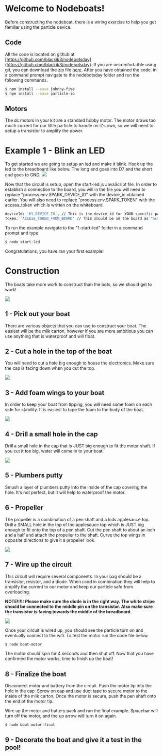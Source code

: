 # Welcome to Nodeboats!
Before constructing the nodeboat, there is a wiring exercise to help you get familiar using the particle device.

## Code
All the code is located on github at [https://github.com/blackjk3/nodebotsday](https://github.com/blackjk3/nodebotsday).  If you are uncomfortatble using git, you can download the zip file [here](https://github.com/blackjk3/nodebotsday/archive/v0.1.zip).  After you have obtained the code, in a command prompt navigate to the nodebotsday folder and run the following commands.

```bash
$ npm install --save johnny-five
$ npm install --save particle-io
```

## Motors

The dc motors in your kit are a standard hobby motor.  The motor draws too much current for our little particle to handle on it's own, so we will need to setup a transistor to amplify the power.

# Example 1 - Blink an LED
To get started we are going to setup an led and make it blink.  Hook up the led to the breadboard like below.  The long end goes into D7 and the short end goes to GND.
![](boats/led-scene.gif)

Now that the circuit is setup, open the start-led.js JavaScript file. In order to establish a connection to the board, you will in the file you will need to replace "process.env.SPARK_DEVICE_ID" with the device_id obtained earlier.  You will also need to replace "process.env.SPARK_TOKEN" with the access_token which is written on the whiteboard.

```bash
deviceId: 'MY_DEVICE_ID', // This is the device_id for YOUR specific particle
token: 'ACCESS_TOKEN_FROM_BOARD' // This should be on the board as "access_token"
```

To run the example navigate to the "1-start-led" folder in a command prompt and type

```bash
$ node start-led
```

Congratulations, you have ran your first example!

# Construction
The boats take more work to construct than the bots, so we should get to work!

![](boats/final-boat.jpg)

## 1 - Pick out your boat
There are various objects that you can use to construct your boat.  The easiest will be the milk carton, however if you are more ambitious you can use anything that is waterproof and will float.

## 2 - Cut a hole in the top of the boat
You will need to cut a hole big enough to house the electronics.  Make sure the cap is facing down when you cut the top.

![](boats/cut-top.jpg)

## 3 - Add foam wings to your boat
In order to keep your boat from tipping, you will need some foam on each side for stability.  It is easiest to tape the foam to the body of the boat.

![](boats/add-foam.jpg)

## 4 - Drill a small hole in the cap
Drill a small hole in the cap that is JUST big enough to fit the motor shaft.  If you cut it too big, water will come in to your boat.

![](boats/cap-drill.jpg)

## 5 - Plumbers putty
Smush a layer of plumbers putty into the inside of the cap covering the hole.  It's not perfect, but it will help to waterproof the motor.

## 6 - Propeller
The propeller is a combination of a pen shaft and a kids applesauce top.  Drill a SMALL hole in the top of the applesauce top which is JUST big enough to fit onto the top of a pen shaft.  Cut the pen shaft to about an inch and a half and attach the propeller to the shaft.  Curve the top wings in opposite directions to give it a propeller look.

![](boats/boat-propeller.jpg)

## 7 - Wire up the circuit
This circuit will require several components.  In your bag should be a transistor, resistor, and a diode.  When used in combination they will help to amplify the current to our motor and keep our particle safe from overloading.

**NOTE!!!!: Please make sure the diode is in the right way.  The white stripe should be connected to the middle pin on the transistor.  Also make sure the transistor is facing towards the middle of the breadboard.**

![](boats/2-boat-motor/boat-final.png)

Once your circuit is wired up, you should see the particle turn on and eventually connect to the wifi.  To test the motor run the code file below.

```bash
$ node boat-motor
```

The motor should spin for 4 seconds and then shut off.  Now that you have confirmed the motor works, time to finish up the boat!

## 8 - Finalize the boat
Disconnect motor and battery from the circuit. Push the motor tip into the hole in the cap. Screw on cap and use duct tape to secure motor to the inside of the milk carton. Once the motor is secure, push the pen shaft onto the end of the motor tip.

Wire up the motor and battery pack and run the final example.  Spacebar will turn off the motor, and the up arrow will turn it on again.

```bash
$ node boat-motor-final
```

## 9 - Decorate the boat and give it a test in the pool!
